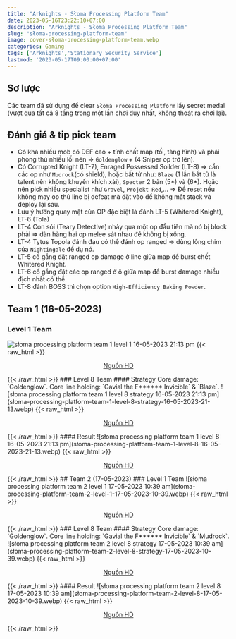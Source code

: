 ```yaml
---
title: "Arknights - Słoma Processing Platform Team"
date: 2023-05-16T23:22:10+07:00
description: "Arknights - Słoma Processing Platform Team"
slug: "słoma-processing-platform-team"
image: cover-słoma-processing-platform-team.webp
categories: Gaming
tags: ['Arknights','Stationary Security Service']
lastmod: '2023-05-17T09:00:00+07:00'
---
```

## Sơ lược   
Các team đã sử dụng để clear `Słoma Processing Platform` lấy secret medal (vượt qua tất cả 8 tầng trong một lần chơi duy nhất, không thoát ra chơi lại).
## Đánh giá & tip pick team  
- Có khá nhiều mob có DEF cao + tính chất map (tối, tàng hình) và phải phòng thủ nhiều lối nên => `Goldenglow` + (4 Sniper op trở lên).
- Có Corrupted Knight (LT-7), Enraged Possessed Soilder (LT-8) => cần các op như `Mudrock`(có shield), hoặc bất tử như: `Blaze` (1 lần bất tử là talent nên không khuyến khích xài), `Specter` 2 bản (5*) và (6*).
Hoặc nên pick nhiều specialist như `Gravel`, `Projekt Red`,... => Để reset nếu không may op thủ line bị defeat mà đặt vào để không mất stack và deploy lại sau.
- Lưu ý hướng quay mặt của OP đặc biệt là đánh LT-5 (Whitered Knight), LT-6 (Tola)
- LT-4 Con sói (Teary Detective) nhảy qua một op đầu tiên mà nó bị block phải => dàn hàng hai op melee sát nhau để không bị xổng.
- LT-4 Tytus Topola đánh đau có thể đánh op ranged => dùng lồng chim của `Nightingale` để dụ nó.
- LT-5 cố gắng đặt ranged op damage ở line giữa map để burst chết Whitered Knight.
- LT-6 cố gắng đặt các op ranged ở ô giữa map để burst damage nhiều địch nhất có thể.
- LT-8 đánh BOSS thì chọn option `High-Efficiency Baking Powder`.

## Team 1 (16-05-2023)
### Level 1 Team    
![słoma processing platform team 1 level 1 16-05-2023 21:13 pm](słoma-processing-platform-team-1-level-1-16-05-2023-21-13.webp)
{{< raw_html >}} 
<p style="text-align: center;"><a class="link" href="https://i.imgur.com/RgbA9Qa.png" target="_blank" rel="noopener">Nguồn HD</a></p>
{{< /raw_html >}}
### Level 8 Team
#### Strategy  
Core damage: `Goldenglow`.  
Core line holding: `Gavial the F****** Invicible` & `Blaze`.  
![słoma processing platform team 1 level 8 strategy 16-05-2023 21:13 pm](słoma-processing-platform-team-1-level-8-strategy-16-05-2023-21-13.webp)
{{< raw_html >}} 
<p style="text-align: center;"><a class="link" href="https://i.imgur.com/2L2mDPM.png" target="_blank" rel="noopener">Nguồn HD</a></p>
{{< /raw_html >}}   
#### Result  
![słoma processing platform team 1 level 8 16-05-2023 21:13 pm](słoma-processing-platform-team-1-level-8-16-05-2023-21-13.webp)
{{< raw_html >}} 
<p style="text-align: center;"><a class="link" href="https://i.imgur.com/37JSZch.png" target="_blank" rel="noopener">Nguồn HD</a></p>
{{< /raw_html >}}   
## Team 2 (17-05-2023)
### Level 1 Team    
![słoma processing platform team 2 level 1 17-05-2023 10:39 am](słoma-processing-platform-team-2-level-1-17-05-2023-10-39.webp)
{{< raw_html >}} 
<p style="text-align: center;"><a class="link" href="https://i.imgur.com/ZFrG0fg.png" target="_blank" rel="noopener">Nguồn HD</a></p>
{{< /raw_html >}}
### Level 8 Team
#### Strategy  
Core damage: `Goldenglow`.  
Core line holding: `Gavial the F****** Invicible` & `Mudrock`.  
![słoma processing platform team 2 level 8 strategy 17-05-2023 10:39 am](słoma-processing-platform-team-2-level-8-strategy-17-05-2023-10-39.webp)
{{< raw_html >}} 
<p style="text-align: center;"><a class="link" href="https://i.imgur.com/AbpewVg.png" target="_blank" rel="noopener">Nguồn HD</a></p>
{{< /raw_html >}}   
#### Result  
![słoma processing platform team 2 level 8 17-05-2023 10:39 am](słoma-processing-platform-team-2-level-8-17-05-2023-10-39.webp)
{{< raw_html >}} 
<p style="text-align: center;"><a class="link" href="https://i.imgur.com/K9lV3Ij.png" target="_blank" rel="noopener">Nguồn HD</a></p>
{{< /raw_html >}}   
